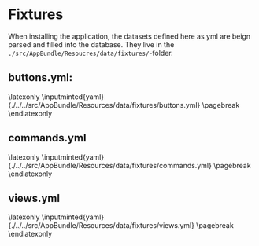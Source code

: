 # Fixtures

When installing the application, the datasets defined here as yml are beign parsed and filled into the database.
They live in the `./src/AppBundle/Resoucres/data/fixtures/`-folder.


## buttons.yml:

\latexonly
\inputminted{yaml}{./../../src/AppBundle/Resources/data/fixtures/buttons.yml}
\pagebreak
\endlatexonly


## commands.yml

\latexonly
\inputminted{yaml}{./../../src/AppBundle/Resources/data/fixtures/commands.yml}
\pagebreak
\endlatexonly


## views.yml

\latexonly
\inputminted{yaml}{./../../src/AppBundle/Resources/data/fixtures/views.yml}
\pagebreak
\endlatexonly
